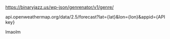 <!-- The Genrenator API Use -->
https://binaryjazz.us/wp-json/genrenator/v1/genre/

<!-- Weather API -->
api.openweathermap.org/data/2.5/forecast?lat={lat}&lon={lon}&appid={API key}




lmaolm